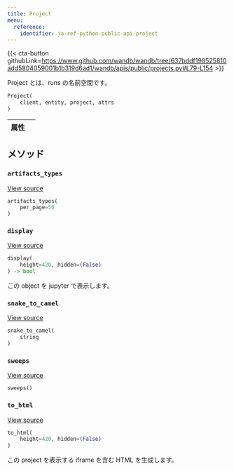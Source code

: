 ```yaml
---
title: Project
menu:
  reference:
    identifier: ja-ref-python-public-api-project
---
```


{{< cta-button githubLink=https://www.github.com/wandb/wandb/tree/637bddf198525810add5804059001b1b319d6ad1/wandb/apis/public/projects.py#L79-L154 >}}

Project とは、runs の名前空間です。

```python
Project(
    client, entity, project, attrs
)
```

| 属性 |  |
| :--- | :--- |

## メソッド

### `artifacts_types`

[View source](https://www.github.com/wandb/wandb/tree/637bddf198525810add5804059001b1b319d6ad1/wandb/apis/public/projects.py#L112-L114)

```python
artifacts_types(
    per_page=50
)
```

### `display`

[View source](https://www.github.com/wandb/wandb/tree/637bddf198525810add5804059001b1b319d6ad1/wandb/apis/attrs.py#L16-L37)

```python
display(
    height=420, hidden=(False)
) -> bool
```

この object を jupyter で表示します。

### `snake_to_camel`

[View source](https://www.github.com/wandb/wandb/tree/637bddf198525810add5804059001b1b319d6ad1/wandb/apis/attrs.py#L12-L14)

```python
snake_to_camel(
    string
)
```

### `sweeps`

[View source](https://www.github.com/wandb/wandb/tree/637bddf198525810add5804059001b1b319d6ad1/wandb/apis/public/projects.py#L116-L154)

```python
sweeps()
```

### `to_html`

[View source](https://www.github.com/wandb/wandb/tree/637bddf198525810add5804059001b1b319d6ad1/wandb/apis/public/projects.py#L96-L104)

```python
to_html(
    height=420, hidden=(False)
)
```

この project を表示する iframe を含む HTML を生成します。
